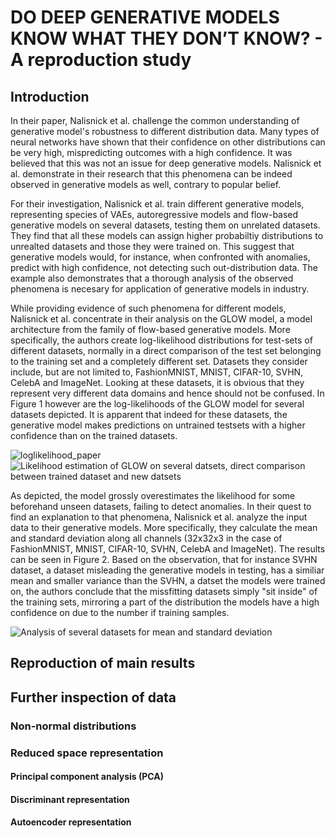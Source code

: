 # DO DEEP GENERATIVE MODELS KNOW WHAT THEY DON’T KNOW? - A reproduction study

## Introduction
In their paper, Nalisnick et al. challenge the common understanding of generative model's robustness to different distribution data. Many types of neural networks have shown that their confidence on other distributions can be very high, mispredicting outcomes with a high confidence. It was believed that this was not an issue for deep generative models. Nalisnick et al. demonstrate in their research that this phenomena can be indeed observed in generative models as well, contrary to popular belief. 

For their investigation, Nalisnick et al. train different generative models, representing species of VAEs, autoregressive models and flow-based generative models on several datasets, testing them on unrelated datasets. They find that all these models can assign higher probabiltiy distributions to unrealted datasets and those they were trained on. This suggest that generative models would, for instance, when confronted with anomalies, predict with high confidence, not detecting such out-distribution data. The example also demonstrates that a thorough analysis of the observed phenomena is necesary for application of generative models in industry. 

While providing evidence of such phenomena for different models, Nalisnick et al. concentrate in their analysis on the GLOW model, a model architecture from the family of flow-based generative models. More specifically, the authors create log-likelihood distributions for test-sets of different datasets, normally in a direct comparison of the test set belonging to the training set and a completely different set. Datasets they consider include, but are not limited to, FashionMNIST, MNIST, CIFAR-10, SVHN, CelebA and ImageNet. Looking at these datasets, it is obvious that they represent very different data domains and hence should not be confused. In Figure 1 however are the log-likelihoods of the GLOW model for several datasets depicted. It is apparent that indeed for these datasets, the generative model makes predictions on untrained testsets with a higher confidence than on the trained datasets.

![loglikelihood_paper](https://user-images.githubusercontent.com/96209029/162642170-a15eee9f-fa3e-45cd-bcb2-d77ed98b2505.png)
![Likelihood estimation of GLOW on several datsets, direct comparison between trained dataset and new datsets](https://user-images.githubusercontent.com/96209029/162642170-a15eee9f-fa3e-45cd-bcb2-d77ed98b2505.png)

As depicted, the model grossly overestimates the likelihood for some beforehand unseen datasets, failing to detect anomalies. In their quest to find an explanation to that phenomena, Nalisnick et al. analyze the input data to their generative models. More specifically, they calculate the mean and standard deviation along all channels (32x32x3 in the case of FashionMNIST, MNIST, CIFAR-10, SVHN, CelebA and ImageNet). The results can be seen in Figure 2. Based on the observation, that for instance SVHN dataset, a dataset misleading the generative models in testing, has a similiar mean and smaller variance than the SVHN, a datset the models were trained on, the authors conclude that the missfitting datasets simply "sit inside" of the training sets, mirroring a part of the distribution the models have a high confidence on due to the number if training samples.

![Analysis of several datasets for mean and standard deviation](https://user-images.githubusercontent.com/96209029/162839197-9e0e71f5-51db-4d04-baca-da3699112009.png)



## Reproduction of main results

## Further inspection of data

### Non-normal distributions

### Reduced space representation 

#### Principal component analysis (PCA)

#### Discriminant representation

#### Autoencoder representation
